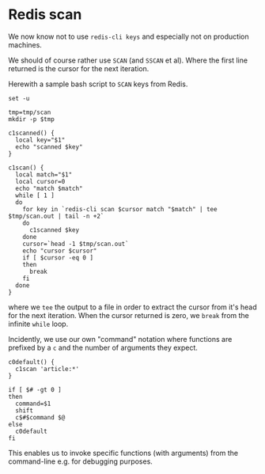 
# Redis scan

We now know not to use `redis-cli keys` and especially not on production machines.

We should of course rather use `SCAN` (and `SSCAN` et al). Where the first line returned is the cursor for the next iteration.

Herewith a sample bash script to `SCAN` keys from Redis.

```shell
set -u 

tmp=tmp/scan
mkdir -p $tmp

c1scanned() {
  local key="$1"
  echo "scanned $key"
}

c1scan() {
  local match="$1"
  local cursor=0
  echo "match $match"
  while [ 1 ]
  do
    for key in `redis-cli scan $cursor match "$match" | tee $tmp/scan.out | tail -n +2`
    do
      c1scanned $key
    done
    cursor=`head -1 $tmp/scan.out`
    echo "cursor $cursor"
    if [ $cursor -eq 0 ]
    then
      break
    fi
  done
}
```
where we `tee` the output to a file in order to extract the cursor from it's head for the next iteration. When the cursor returned is zero, we `break` from the infinite `while` loop.

Incidently, we use our own "command" notation where functions are prefixed by a `c` and the number of arguments they expect.

```shell
c0default() {
  c1scan 'article:*'
}

if [ $# -gt 0 ]
then
  command=$1
  shift
  c$#$command $@
else
  c0default
fi
```

This enables us to invoke specific functions (with arguments) from the command-line e.g. for debugging purposes.

